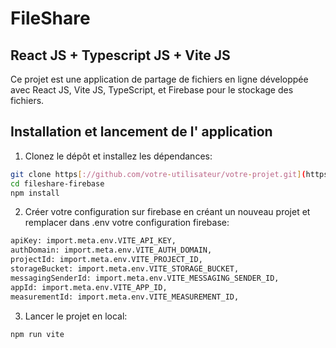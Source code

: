 # FileShare
## React JS + Typescript JS + Vite JS

Ce projet est une application de partage de fichiers en ligne développée avec React JS, Vite JS, TypeScript, et Firebase pour le stockage des fichiers.

## Installation et lancement de l' application

1. Clonez le dépôt et installez les dépendances:

```bash
git clone https[://github.com/votre-utilisateur/votre-projet.git](https://github.com/KiritoEM/fileshare-firebase.git)
cd fileshare-firebase
npm install
```

2. Créer votre configuration sur firebase en créant un nouveau projet et remplacer dans .env votre configuration firebase:

```bash
apiKey: import.meta.env.VITE_API_KEY,
authDomain: import.meta.env.VITE_AUTH_DOMAIN,
projectId: import.meta.env.VITE_PROJECT_ID,
storageBucket: import.meta.env.VITE_STORAGE_BUCKET,
messagingSenderId: import.meta.env.VITE_MESSAGING_SENDER_ID,
appId: import.meta.env.VITE_APP_ID,
measurementId: import.meta.env.VITE_MEASUREMENT_ID,
```

3. Lancer le projet en local:

```bash
npm run vite
```
